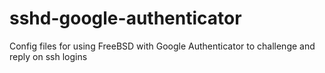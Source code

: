 # sshd-google-authenticator
Config files for using FreeBSD with Google Authenticator to challenge and reply on ssh logins
